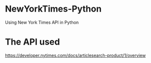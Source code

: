 # NewYorkTimes-Python
Using New York Times API in Python

# The API used
https://developer.nytimes.com/docs/articlesearch-product/1/overview
